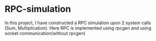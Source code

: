 # RPC-simulation
In this project, I have constructed a RPC simulation upon 2 system calls (Sum, Multiplication). Here RPC is implemented using rpcgen and using socket communication(without rpcgen)
